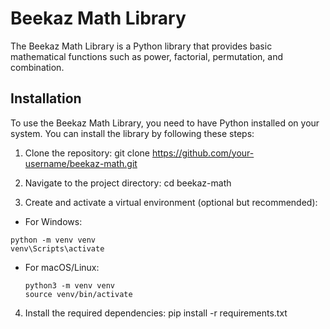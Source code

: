 # Beekaz Math Library

The Beekaz Math Library is a Python library that provides basic mathematical functions such as power, factorial, permutation, and combination.

## Installation

To use the Beekaz Math Library, you need to have Python installed on your system. You can install the library by following these steps:

1. Clone the repository:
   git clone https://github.com/your-username/beekaz-math.git


2. Navigate to the project directory:
   cd beekaz-math

3. Create and activate a virtual environment (optional but recommended):
-  For Windows:
  ```
  python -m venv venv
  venv\Scripts\activate
  ```
- For macOS/Linux:
  ```
  python3 -m venv venv
  source venv/bin/activate
  ```

4. Install the required dependencies:
   pip install -r requirements.txt
